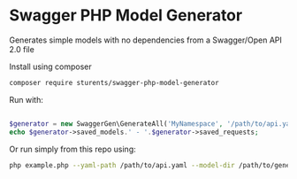 # Swagger PHP Model Generator

Generates simple models with no dependencies from a Swagger/Open API 2.0 file

Install using composer

```sh
composer require sturents/swagger-php-model-generator
```

Run with:

```php

$generator = new SwaggerGen\GenerateAll('MyNamespace', '/path/to/api.yaml', '/path/to/library/src/');
echo $generator->saved_models.' - '.$generator->saved_requests;
```

Or run simply from this repo using:

```sh
php example.php --yaml-path /path/to/api.yaml --model-dir /path/to/generate/models --namespace MyNamespace
```
